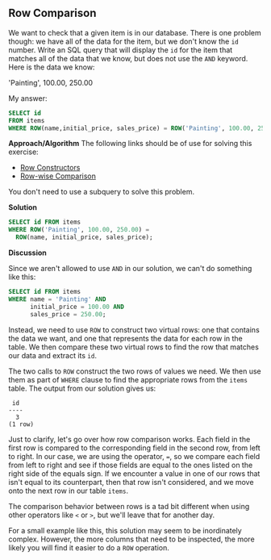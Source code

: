 ## Row Comparison

We want to check that a given item is in our database. There is one problem though: we have all of the data for the item, but we don't know the `id` number. Write an SQL query that will display the `id` for the item that matches all of the data that we know, but does not use the `AND` keyword. Here is the data we know:

'Painting', 100.00, 250.00

My answer:
```sql
SELECT id
FROM items
WHERE ROW(name,initial_price, sales_price) = ROW('Painting', 100.00, 250.00);
```

**Approach/Algorithm**
The following links should be of use for solving this exercise:
- [Row Constructors](https://www.postgresql.org/docs/9.5/sql-expressions.html#SQL-SYNTAX-ROW-CONSTRUCTORS)
- [Row-wise Comparison](https://www.postgresql.org/docs/9.5/functions-comparisons.html#ROW-WISE-COMPARISON)

You don't need to use a subquery to solve this problem.

**Solution**
```sql
SELECT id FROM items
WHERE ROW('Painting', 100.00, 250.00) =
  ROW(name, initial_price, sales_price);
```

**Discussion**

Since we aren't allowed to use `AND` in our solution, we can't do something like this:
```sql
SELECT id FROM items
WHERE name = 'Painting' AND
      initial_price = 100.00 AND
      sales_price = 250.00;
```

Instead, we need to use `ROW` to construct two virtual rows: one that contains the data we want, and one that represents the data for each row in the table. We then compare these two virtual rows to find the row that matches our data and extract its `id`.

The two calls to `ROW` construct the two rows of values we need. We then use them as part of `WHERE` clause to find the appropriate rows from the `items` table. The output from our solution gives us:

```plaintext
 id
----
  3
(1 row)
```

Just to clarify, let's go over how row comparison works. Each field in the first row is compared to the corresponding field in the second row, from left to right. In our case, we are using the operator, `=`, so we compare each field from left to right and see if those fields are equal to the ones listed on the right side of the equals sign. If we encounter a value in one of our rows that isn't equal to its counterpart, then that row isn't considered, and we move onto the next row in our table `items`.

The comparison behavior between rows is a tad bit different when using other operators like `<` or `>`, but we'll leave that for another day.

For a small example like this, this solution may seem to be inordinately complex. However, the more columns that need to be inspected, the more likely you will find it easier to do a `ROW` operation.

